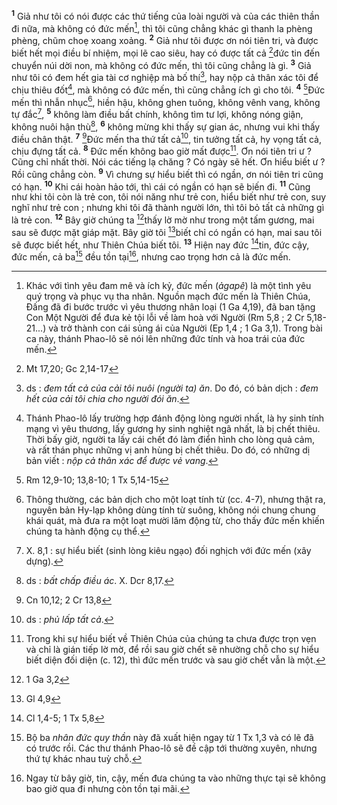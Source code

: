 <sup><b>1</b></sup> Giả như tôi có nói được các thứ tiếng của loài người và của các thiên thần đi nữa, mà không có đức mến[^1-4df63908-950e-4836-a764-07e7839ca197], thì tôi cũng chẳng khác gì thanh la phèng phèng, chũm choẹ xoang xoảng. <sup><b>2</b></sup> Giả như tôi được ơn nói tiên tri, và được biết hết mọi điều bí nhiệm, mọi lẽ cao siêu, hay có được tất cả [^1@-4df63908-950e-4836-a764-07e7839ca197]đức tin đến chuyển núi dời non, mà không có đức mến, thì tôi cũng chẳng là gì. <sup><b>3</b></sup> Giả như tôi có đem hết gia tài cơ nghiệp mà bố thí[^2-4df63908-950e-4836-a764-07e7839ca197], hay nộp cả thân xác tôi để chịu thiêu đốt[^3-4df63908-950e-4836-a764-07e7839ca197], mà không có đức mến, thì cũng chẳng ích gì cho tôi. <sup><b>4</b></sup> [^2@-4df63908-950e-4836-a764-07e7839ca197]Đức mến thì nhẫn nhục[^4-4df63908-950e-4836-a764-07e7839ca197], hiền hậu, không ghen tuông, không vênh vang, không tự đắc[^5-4df63908-950e-4836-a764-07e7839ca197], <sup><b>5</b></sup> không làm điều bất chính, không tìm tư lợi, không nóng giận, không nuôi hận thù[^6-4df63908-950e-4836-a764-07e7839ca197], <sup><b>6</b></sup> không mừng khi thấy sự gian ác, nhưng vui khi thấy điều chân thật. <sup><b>7</b></sup> [^3@-4df63908-950e-4836-a764-07e7839ca197]Đức mến tha thứ tất cả[^7-4df63908-950e-4836-a764-07e7839ca197], tin tưởng tất cả, hy vọng tất cả, chịu đựng tất cả. <sup><b>8</b></sup> Đức mến không bao giờ mất được[^8-4df63908-950e-4836-a764-07e7839ca197]. Ơn nói tiên tri ư ? Cũng chỉ nhất thời. Nói các tiếng lạ chăng ? Có ngày sẽ hết. Ơn hiểu biết ư ? Rồi cũng chẳng còn. <sup><b>9</b></sup> Vì chưng sự hiểu biết thì có ngần, ơn nói tiên tri cũng có hạn. <sup><b>10</b></sup> Khi cái hoàn hảo tới, thì cái có ngần có hạn sẽ biến đi. <sup><b>11</b></sup> Cũng như khi tôi còn là trẻ con, tôi nói năng như trẻ con, hiểu biết như trẻ con, suy nghĩ như trẻ con ; nhưng khi tôi đã thành người lớn, thì tôi bỏ tất cả những gì là trẻ con. <sup><b>12</b></sup> Bây giờ chúng ta [^4@-4df63908-950e-4836-a764-07e7839ca197]thấy lờ mờ như trong một tấm gương, mai sau sẽ được mặt giáp mặt. Bây giờ tôi [^5@-4df63908-950e-4836-a764-07e7839ca197]biết chỉ có ngần có hạn, mai sau tôi sẽ được biết hết, như Thiên Chúa biết tôi. <sup><b>13</b></sup> Hiện nay đức [^6@-4df63908-950e-4836-a764-07e7839ca197]tin, đức cậy, đức mến, cả ba[^9-4df63908-950e-4836-a764-07e7839ca197] đều tồn tại[^10-4df63908-950e-4836-a764-07e7839ca197], nhưng cao trọng hơn cả là đức mến.

[^1-4df63908-950e-4836-a764-07e7839ca197]: Khác với tình yêu đam mê và ích kỷ, đức mến (_ảgapê_) là một tình yêu quý trọng và phục vụ tha nhân. Nguồn mạch đức mến là Thiên Chúa, Đấng đã đi bước trước vì yêu thương nhân loại (1 Ga 4,19), đã ban tặng Con Một Người để đưa kẻ tội lỗi về làm hoà với Người (Rm 5,8 ; 2 Cr 5,18-21...) và trở thành con cái sủng ái của Người (Ep 1,4 ; 1 Ga 3,1). Trong bài ca này, thánh Phao-lô sẽ nói lên những đức tính và hoa trái của đức mến.

[^2-4df63908-950e-4836-a764-07e7839ca197]: ds : _đem tất cả của cải tôi nuôi (người ta) ăn_. Do đó, có bản dịch : _đem hết của cải tôi chia cho người đói ăn_.

[^3-4df63908-950e-4836-a764-07e7839ca197]: Thánh Phao-lô lấy trường hợp đánh động lòng người nhất, là hy sinh tính mạng vì yêu thương, lấy gương hy sinh nghiệt ngã nhất, là bị chết thiêu. Thời bấy giờ, người ta lấy cái chết đó làm điển hình cho lòng quả cảm, và rất thán phục những vị anh hùng bị chết thiêu. Do đó, có những dị bản viết : _nộp cả thân xác để được vẻ vang_.

[^4-4df63908-950e-4836-a764-07e7839ca197]: Thông thường, các bản dịch cho một loạt tính từ (cc. 4-7), nhưng thật ra, nguyên bản Hy-lạp không dùng tính từ suông, không nói chung chung khái quát, mà đưa ra một loạt mười lăm động từ, cho thấy đức mến khiến chúng ta hành động cụ thể.

[^5-4df63908-950e-4836-a764-07e7839ca197]: X. 8,1 : sự hiểu biết (sinh lòng kiêu ngạo) đối nghịch với đức mến (xây dựng).

[^6-4df63908-950e-4836-a764-07e7839ca197]: ds : _bất chấp điều ác_. X. Dcr 8,17.

[^7-4df63908-950e-4836-a764-07e7839ca197]: ds : _phủ lấp tất cả_.

[^8-4df63908-950e-4836-a764-07e7839ca197]: Trong khi sự hiểu biết về Thiên Chúa của chúng ta chưa được trọn vẹn và chỉ là gián tiếp lờ mờ, để rồi sau giờ chết sẽ nhường chỗ cho sự hiểu biết diện đối diện (c. 12), thì đức mến trước và sau giờ chết vẫn là một.

[^9-4df63908-950e-4836-a764-07e7839ca197]: Bộ ba _nhân đức quy thần_ này đã xuất hiện ngay từ 1 Tx 1,3 và có lẽ đã có trước rồi. Các thư thánh Phao-lô sẽ đề cập tới thường xuyên, nhưng thứ tự khác nhau tuỳ chỗ.

[^10-4df63908-950e-4836-a764-07e7839ca197]: Ngay từ bây giờ, tin, cậy, mến đưa chúng ta vào những thực tại sẽ không bao giờ qua đi nhưng còn tồn tại mãi.

[^1@-4df63908-950e-4836-a764-07e7839ca197]: Mt 17,20; Gc 2,14-17

[^2@-4df63908-950e-4836-a764-07e7839ca197]: Rm 12,9-10; 13,8-10; 1 Tx 5,14-15

[^3@-4df63908-950e-4836-a764-07e7839ca197]: Cn 10,12; 2 Cr 13,8

[^4@-4df63908-950e-4836-a764-07e7839ca197]: 1 Ga 3,2

[^5@-4df63908-950e-4836-a764-07e7839ca197]: Gl 4,9

[^6@-4df63908-950e-4836-a764-07e7839ca197]: Cl 1,4-5; 1 Tx 5,8
